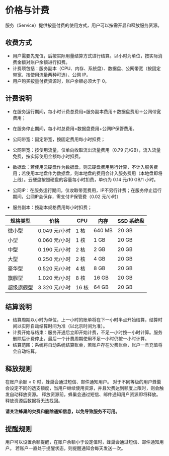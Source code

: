# 价格与计费

服务（Service）提供按量付费的使用方式，用户可以按需开启和释放服务资源。

## 收费方式

* 用户需要先充值，后按实际用量结算方式进行结算。以小时为单位，按实际消费金额对账户余额进行扣费。
* 计费项包括：服务副本（CPU、内存、系统盘）、数据盘、公网带宽（按固定带宽、按使用流量两种可选）、公网 IP。
* 用户购买按量付费资源时，账户余额必须大于 0。

## 计费说明

* 在服务运行期间，每小时计费总费用=服务副本费用＋数据盘费用＋公网带宽费用；
* 在服务停止期间，每小时总费用=数据盘费用+公网IP保管费用。



* 公网带宽：固定带宽，按固定费用每小时扣费；
* 公网带宽：按使用流量，仅单向收取流出流量费用（0.79 元/GB），流入流量免费，按实际使用金额每小时扣费。
* 数据盘：若使用云硬盘作为数据盘，则云硬盘费用另行计算，不计入服务费用；若使用本地盘作为数据盘，则本地盘的费用会计入服务费用（本地盘即将上线）。云硬盘按照硬盘的容量每小时扣费，单价为 0.14 元/10 GB/1 小时。
* 公网IP：在服务运行期间，仅收取带宽费用，IP不另行计费；在服务停止运行期间，公网IP会保存，需支付IP保管费（0.02 元/小时）
* 服务副本：按副本规格费用每小时扣费；

| **规格类型** |    **价格**   | **CPU** | **内存** | **SSD 系统盘** |
|--------------|---------------|---------|----------|----------------|
| 微小型       | 0.049 元/小时 | 1 核    | 640 MB   | 20 GB          |
| 小型         | 0.060 元/小时 | 1 核    | 1 GB     | 20 GB          |
| 中型         | 0.190 元/小时 | 2 核    | 2 GB     | 20 GB          |
| 大型         | 0.250 元/小时 | 2 核    | 4 GB     | 20 GB          |
| 豪华型       | 0.520 元/小时 | 4 核    | 8 GB     | 20 GB          |
| 旗舰型       | 1.020 元/小时 | 8 核    | 16 GB    | 20 GB          |
| 超级旗舰型   | 3.320 元/小时 | 16 核   | 64 GB    | 20 GB          |

## 结算说明

* 结算周期以小时为单位，上一小时的账单将在下一小时半点开始结算，结算时间以实际自动结算时间为准（以北京时间为准）。
* 计费开始与结束：服务开通后立即开始计费，不足一小时按一小时计算。服务删除后计费停止，最后一个计费周期使用不足一小时仍按一小时计算。
* 结算范围：系统将自动系统结算账单，若账户存在欠费账单，账户一旦充值将会自动结算。

## 释放规则

在账户余额 < 0 时，蜂巢会通过短信、邮件通知用户。 对于不同等级的用户蜂巢会设定不同的透支额度，当用户继续使用资源，并且欠费达到额度上限时，则会触发自动释放资源。 释放资源前，蜂巢会通过短信、邮件通知用户资源即将释放。释放资源后数据将无法找回。

**请关注蜂巢的欠费和删除通知信息，以免导致服务不可用。**

## 提醒规则

用户可以设置余额提醒，在账户余额小于设定值时，蜂巢会通过短信、邮件通知用户。 若账户一直处于提醒状态，则提醒通知会每天发送一次。